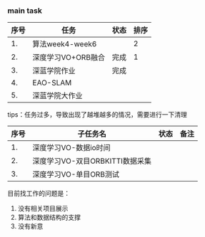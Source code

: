 <!--
 * @Author: Liu Weilong
 * @Date: 2021-03-14 13:56:47
 * @LastEditors: Liu Weilong
 * @LastEditTime: 2021-03-21 22:29:41
 * @Description: 
-->
### main task

序号|任务|状态|排序
---|---|---|---
1.  |算法week4-week6||2
2.  |深度学习VO+ORB融合|完成|1
3.  |深蓝学院作业|完成|
4.  |EAO-SLAM|
5.  |深蓝学院大作业|

tips：任务过多，导致出现了越堆越多的情况，需要进行一下清理

序号|子任务名|状态|备注
----|----|----|--
1. |深度学习VO-数据io时间||
2. |深度学习VO-双目ORBKITTI数据采集|
3. |深度学习VO-单目ORB测试|

目前找工作的问题是：
1. 没有相关项目展示
2. 算法和数据结构的支撑
3. 没有新意